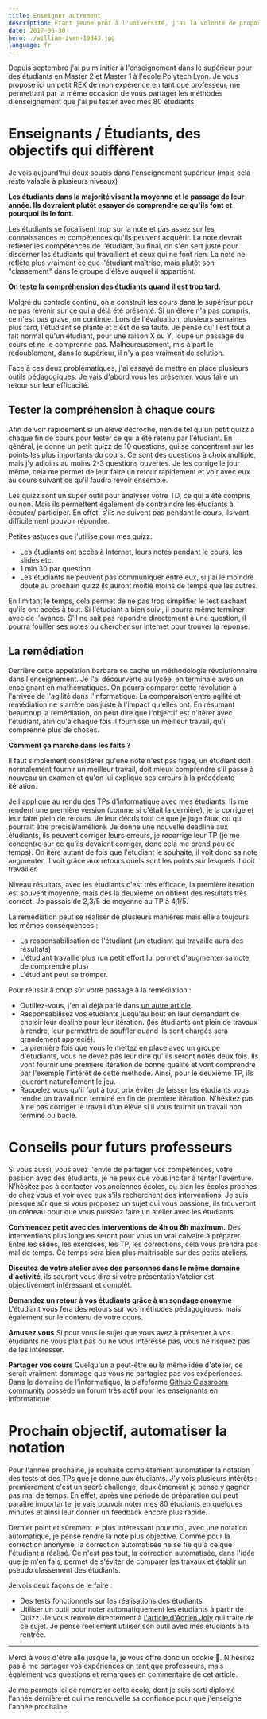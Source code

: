 ```yaml
---
title: Enseigner autrement
description: Etant jeune prof à l'université, j'ai la volonté de proposer des cours intéressants pour les étudiants tout en appliquant de nouvelles pratiques d'enseignement. Voici mes retours sur ma première année en temps que professeur à temps partiel.
date: 2017-06-30
hero: ./william-iven-19843.jpg
language: fr
---
```


Depuis septembre j'ai pu m'initier à l'enseignement dans le supérieur pour des étudiants en Master 2 et Master 1 à l'école
Polytech Lyon. Je vous propose ici un petit REX de mon expérence en tant que professeur, me permettant par la même occasion de vous partager
les méthodes d'enseignement que j'ai pu tester avec mes 80 étudiants.

# Enseignants / Étudiants, des objectifs qui diffèrent


Je vois aujourd'hui deux soucis dans l'enseignement supérieur (mais cela reste valable à plusieurs niveaux)

**Les étudiants dans la majorité visent la moyenne et le passage de leur année. Ils devraient plutôt essayer de comprendre ce qu'ils font et pourquoi ils le font.**

Les étudiants se focalisent trop sur la note et pas assez sur les connaissances et compétences qu'ils peuvent acquérir.
La note devrait refleter les compétences de l'étudiant, au final, on s'en sert juste pour discerner
les étudiants qui travaillent et ceux qui ne font rien.
La note ne reflète plus vraiment ce que l'étudiant maîtrise, mais plutôt son "classement" dans le groupe d'élève auquel il
appartient.

**On teste la compréhension des étudiants quand il est trop tard.**

Malgré du controle continu, on a construit les cours dans le supérieur pour ne pas revenir sur ce qui a déjà
été présenté. Si un élève n'a pas compris, ce n'est pas grave, on continue. Lors de l'évaluation, plusieurs semaines plus tard,
l'étudiant se plante et c'est de sa faute. Je pense qu'il est tout à fait normal qu'un étudiant, pour une raison X ou Y, loupe un passage du cours
et ne le comprenne pas. Malheureusement, mis à part le redoublement, dans le supérieur, il n'y a pas vraiment de solution.


Face à ces deux problématiques, j'ai essayé de mettre en place plusieurs outils pédagogiques.
Je vais d'abord vous les présenter, vous faire un retour sur leur efficacité.

## Tester la compréhension à chaque cours

Afin de voir rapidement si un élève décroche, rien de tel qu'un petit quizz à chaque fin de cours pour tester ce qui a été retenu par l'étudiant.
En général, je donne un petit quizz de 10 questions, qui se concentrent sur les points les plus importants du cours. Ce sont des questions à choix multiple, mais j'y adjoins au moins 2-3 questions ouvertes.
Je les corrige le jour même, cela me permet de leur faire un retour rapidement et voir avec eux au cours suivant ce qu'il faudra revoir ensemble.

Les quizz sont un super outil pour analyser votre TD, ce qui a été compris ou non.
Mais ils permettent également de contraindre les étudiants à écouter/ participer. En effet, s'ils ne suivent pas pendant le cours,
ils vont difficilement pouvoir répondre.

Petites astuces que j'utilise pour mes quizz:
- Les étudiants ont accès à Internet, leurs notes pendant le cours, les slides etc.
- 1 min 30 par question
- Les étudiants ne peuvent pas communiquer entre eux, si j'ai le moindre doute au prochain quizz ils auront moitié moins de temps que les autres.

En limitant le temps, cela permet de ne pas trop simplifier le test sachant qu'ils ont accès à tout.
Si l'étudiant a bien suivi, il pourra même terminer avec de l'avance.
S'il ne sait pas répondre directement à une question, il pourra fouiller ses notes ou chercher sur internet pour trouver la réponse.

## La remédiation

Derrière cette appelation barbare se cache un méthodologie révolutionnaire dans l'enseignement. Je l'ai décourverte au lycée, en terminale avec un
enseignant en mathématiques. On pourra comparer cette révolution à l'arrivée de l'agilité dans l'informatique.
La comparaison entre agilité et remédiation ne s'arrête pas juste à l'impact qu'elles ont.
En résumant beaucoup la remédiation, on peut dire que l'objectif est d'itérer avec l'étudiant, afin qu'à chaque fois il fournisse un meilleur
travail, qu'il comprenne plus de choses.

**Comment ça marche dans les faits ?**

Il faut simplement considérer qu'une note n'est pas figée, un étudiant doit normalement
fournir un meilleur travail, doit mieux comprendre s'il passe à nouveau un examen et qu'on lui explique
ses erreurs à la précédente itération.

Je l'applique au rendu des TPs d'informatique avec mes étudiants. Ils me rendent une première version (comme si c'était la dernière),
je la corrige et leur faire plein de retours. Je leur décris tout ce que je juge faux, ou qui pourrait être précisé/amélioré.
Je donne une nouvelle deadline aux étudiants, ils peuvent corriger leurs erreurs, je recorrige leur TP (je me concentre sur ce qu'ils devaient corriger, donc cela me prend peu de temps).
 On itère autant de fois que l'étudiant le souhaite, il voit donc sa note augmenter, il voit grâce aux retours quels sont les points sur lesquels
il doit travailler.

Niveau résultats, avec les étudiants c'est très efficace, la première itération est souvent moyenne, mais dès la deuxième on obtient des resultats très correct.
Je passais de 2,3/5 de moyenne au TP à 4,1/5.

La remédiation peut se réaliser de plusieurs manières mais elle a toujours les mêmes conséquences :
 - La responsabilisation de l'étudiant (un étudiant qui travaille aura des résultats)
 - L'étudiant travaille plus (un petit effort lui permet d'augmenter sa note, de comprendre plus)
 - L'étudiant peut se tromper.


Pour réussir à coup sûr votre passage à la remédiation :
 - Outillez-vous, j'en ai déjà parlé dans [un autre article](/posts/github-classroom).
 - Responsabilisez vos étudiants jusqu'au bout en leur demandant de choisir leur dealine pour leur itération.
(les étudiants ont plein de travaux à rendre, leur permettre de souffler quand ils sont chargés sera grandement apprécié).
 - La première fois que vous le mettez en place avec un groupe d'étudiants, vous ne devez pas leur dire qu' ils seront notés deux fois.
Ils vont fournir une première itération de bonne qualité et vont comprendre par l'exemple l'intérêt de cette méthode.
Ainsi, pour le deuxième TP, ils joueront naturellement le jeu.
 - Rappelez vous qu'il faut à tout prix éviter de laisser les étudiants vous rendre un travail non terminé en fin de première itération.
N'hésitez pas à ne pas corriger le travail d'un élève si il vous fournit un travail non terminé ou baclé.


# Conseils pour futurs professeurs

Si vous aussi, vous avez l'envie de partager vos compétences, votre passion avec des étudiants, je ne peux que vous inciter à
tenter l'aventure. N'hésitez pas à contacter vos anciennes écoles, ou bien les écoles proches de chez vous et voir avec eux s'ils recherchent
des interventions. Je suis presque sûr que si vous proposez un sujet qui vous passione, ils trouveront un créneau pour que vous puissiez faire un
atelier avec les étudiants.

**Commencez petit avec des interventions de 4h ou 8h maximum.**
Des interventions plus longues seront pour vous un vrai calvaire à préparer. Entre les slides, les exercices, les TP, les
corrections, cela vous prendra pas mal de temps. Ce temps sera bien plus maitrisable sur des petits ateliers.

**Discutez de votre atelier avec des personnes dans le même domaine d'activité**, ils sauront vous
dire si votre présentation/atelier est objectivement intéressant et complèt.

**Demandez un retour à vos étudiants grâce à un sondage anonyme** L'étudiant vous fera des retours sur vos méthodes pédagogiques.
mais également sur le contenu de votre cours.

**Amusez vous** Si pour vous le sujet que vous avez à présenter à vos étudiants ne vous plait pas ou ne vous intéresse pas, vous ne risquez pas de les intéresser.

**Partager vos cours** Quelqu'un a peut-être eu la même idée d'atelier, ce serait vraiment dommage que vous ne
partagiez pas vos exéperiences. Dans le domaine de l'informatique, la plafeforme [Github Classroom community](https://education.github.community) possède un forum très actif pour les enseignants en informatique.

# Prochain objectif, automatiser la notation

Pour l'année prochaine, je souhaite complètement automatiser la notation des tests et des TPs que je donne aux étudiants.
J'y vois plusieurs intérêts : premièrement c'est un sacré challenge, deuxièmement je pense y gagner pas mal de temps.
En effet, après une période de préparation qui peut paraître importante, je vais pouvoir noter mes 80 étudiants en quelques minutes et
ainsi leur donner un feedback encore plus rapide.

Dernier point et sûrement le plus intéressant pour moi, avec une notation automatique, je pense rendre la note plus objective.
Comme pour la correction anonyme, la correction automatisée ne se fie qu'à ce que l'étudiant a réalisé.
Ce n'est pas tout, la correction automatisée, dans l'idée que je m'en fais, permet de s'éviter de comparer les travaux
et établir un pseudo classement des étudiants.

Je vois deux façons de le faire :

- Des tests fonctionnels sur les réalisations des étudiants.
- Utiliser un outil pour noter automatiquement les étudiants à partir de Quizz.
Je vous renvoie directement à [l'article d'Adrien Joly](https://medium.com/scribe/enseigner-le-d%C3%A9veloppement-web-%C3%A0-85-%C3%A9tudiants-sans-sarracher-les-cheveux-%EF%B8%8F-e518274f7063) qui traite de ce sujet.
Je pense réellement utiliser son outil avec mes étudiants à la rentrée.


---


Merci à vous d'être allé jusque là, je vous offre donc un cookie 🍪.
N'hésitez pas à me partager vos expériences en tant que professeurs, mais également vos questions et remarques en commentaire de cet article.

Je me permets ici de remercier cette école, dont je suis sorti diplomé l'année dernière et qui me renouvelle sa confiance
pour que j'enseigne l'année prochaine.

